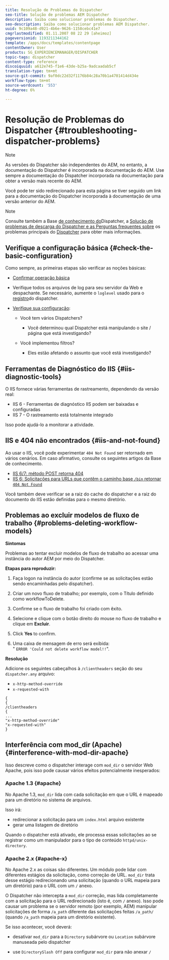 ```yaml
---
title: Resolução de Problemas do Dispatcher
seo-title: Solução de problemas AEM Dispatcher
description: Saiba como solucionar problemas do Dispatcher.
seo-description: Saiba como solucionar problemas AEM Dispatcher.
uuid: 9c109a48-d921-4b6e-9626-1158cebc41e7
cmgrlastmodified: 01.11.2007 08 22 29 [aheimoz]
pageversionid: 1193211344162
template: /apps/docs/templates/contentpage
contentOwner: User
products: SG_EXPERIENCEMANAGER/DISPATCHER
topic-tags: dispatcher
content-type: reference
discoiquuid: a612e745-f1e6-43de-b25a-9adcaadab5cf
translation-type: tm+mt
source-git-commit: 9af0dc22d32f1176b84c28a70b1a4701414d434e
workflow-type: tm+mt
source-wordcount: '553'
ht-degree: 6%

---
```



# Resolução de Problemas do Dispatcher {#troubleshooting-dispatcher-problems}

>[!NOTE]
>
>As versões do Dispatcher são independentes do AEM, no entanto, a documentação do Dispatcher é incorporada na documentação do AEM. Use sempre a documentação do Dispatcher incorporada na documentação para obter a versão mais recente do AEM.
>
>Você pode ter sido redirecionado para esta página se tiver seguido um link para a documentação do Dispatcher incorporada à documentação de uma versão anterior do AEM.

>[!NOTE]
>
>Consulte também a Base [de conhecimento do](https://helpx.adobe.com/cq/kb/index/dispatcher.html)Dispatcher, a [Solução de problemas de descarga do Dispatcher e as Perguntas frequentes sobre](https://helpx.adobe.com/adobe-cq/kb/troubleshooting-dispatcher-flushing-issues.html) os problemas principais do [Dispatcher](dispatcher-faq.md) para obter mais informações.

## Verifique a configuração básica {#check-the-basic-configuration}

Como sempre, as primeiras etapas são verificar as noções básicas:

* [Confirmar operação básica](/help/using/dispatcher-configuration.md#confirming-basic-operation)
* Verifique todos os arquivos de log para seu servidor da Web e despachante. Se necessário, aumente o `loglevel` usado para o [registro](/help/using/dispatcher-configuration.md#logging)do dispatcher.

* [Verifique sua configuração](/help/using/dispatcher-configuration.md):

   * Você tem vários Dispatchers?

      * Você determinou qual Dispatcher está manipulando o site / página que está investigando?
   * Você implementou filtros?

      * Eles estão afetando o assunto que você está investigando?


## Ferramentas de Diagnóstico do IIS {#iis-diagnostic-tools}

O IIS fornece várias ferramentas de rastreamento, dependendo da versão real:

* IIS 6 - Ferramentas de diagnóstico IIS podem ser baixadas e configuradas
* IIS 7 - O rastreamento está totalmente integrado

Isso pode ajudá-lo a monitorar a atividade.

## IIS e 404 não encontrados {#iis-and-not-found}

Ao usar o IIS, você pode experimentar `404 Not Found` ser retornado em vários cenários. Em caso afirmativo, consulte os seguintes artigos da Base de conhecimento.

* [IIS 6/7: método POST retorna 404](https://helpx.adobe.com/dispatcher/kb/IIS6IsapiFilters.html)
* [IIS 6: Solicitações para URLs que contêm o caminho base `/bin` retornar `404 Not Found`](https://helpx.adobe.com/dispatcher/kb/RequestsToBinDirectoryFailInIIS6.html)

Você também deve verificar se a raiz do cache do dispatcher e a raiz do documento do IIS estão definidas para o mesmo diretório.

## Problemas ao excluir modelos de fluxo de trabalho {#problems-deleting-workflow-models}

**Sintomas**

Problemas ao tentar excluir modelos de fluxo de trabalho ao acessar uma instância do autor AEM por meio do Dispatcher.

**Etapas para reproduzir:**

1. Faça logon na instância do autor (confirme se as solicitações estão sendo encaminhadas pelo dispatcher).
1. Criar um novo fluxo de trabalho; por exemplo, com o Título definido como workflowToDelete.
1. Confirme se o fluxo de trabalho foi criado com êxito.
1. Selecione e clique com o botão direito do mouse no fluxo de trabalho e clique em **Excluir**.

1. Click **Yes** to confirm.
1. Uma caixa de mensagem de erro será exibida:\
   &quot; `ERROR 'Could not delete workflow model!!`&quot;.

**Resolução**

Adicione os seguintes cabeçalhos à `/clientheaders` seção do seu `dispatcher.any` arquivo:

* `x-http-method-override`
* `x-requested-with`

```
{  
{  
/clientheaders  
{  
...  
"x-http-method-override"  
"x-requested-with"  
}
```

## Interferência com mod_dir (Apache) {#interference-with-mod-dir-apache}

Isso descreve como o dispatcher interage com `mod_dir` o servidor Web Apache, pois isso pode causar vários efeitos potencialmente inesperados:

### Apache 1.3 {#apache}

No Apache 1.3, `mod_dir` lida com cada solicitação em que o URL é mapeado para um diretório no sistema de arquivos.

Isso irá:

* redirecionar a solicitação para um `index.html` arquivo existente
* gerar uma listagem de diretório

Quando o dispatcher está ativado, ele processa essas solicitações ao se registrar como um manipulador para o tipo de conteúdo `httpd/unix-directory`.

### Apache 2.x {#apache-x}

No Apache 2.x as coisas são diferentes. Um módulo pode lidar com diferentes estágios da solicitação, como correção de URL. `mod_dir` trata desse estágio redirecionando uma solicitação (quando o URL mapeia para um diretório) para o URL com um `/` anexo.

O Dispatcher não intercepta a `mod_dir` correção, mas lida completamente com a solicitação para o URL redirecionado (isto é, com `/` anexo). Isso pode causar um problema se o servidor remoto (por exemplo, AEM) manipular solicitações de forma `/a_path` diferente das solicitações feitas `/a_path/` (quando `/a_path` mapeia para um diretório existente).

Se isso acontecer, você deverá:

* desativar `mod_dir` para a `Directory` subárvore ou `Location` subárvore manuseada pelo dispatcher

* use `DirectorySlash Off` para configurar `mod_dir` para não anexar `/`
